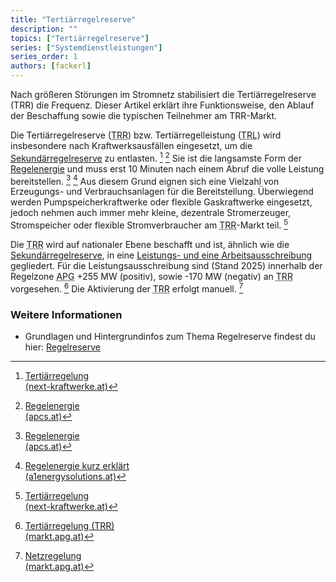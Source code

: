 ```yaml
---
title: "Tertiärregelreserve"
description: ""
topics: ["Tertiärregelreserve"]
series: ["Systemdienstleistungen"]
series_order: 1
authors: [fackerl]
---
```


Nach größeren Störungen im Stromnetz stabilisiert die Tertiärregelreserve (TRR) die Frequenz. Dieser Artikel erklärt ihre Funktionsweise, den Ablauf der Beschaffung sowie die typischen Teilnehmer am TRR-Markt.

<!--more-->

Die Tertiärregelreserve (<abbr title="Tertiärregelreserve">TRR</abbr>) bzw. Tertiärregelleistung (<abbr title="Tertiärregelleistung">TRL</abbr>) wird insbesondere nach Kraftwerksausfällen eingesetzt, um die [Sekundärregelreserve](/wissen/regelreserve/sekundärregelreserve/) zu entlasten. [^kraftwerke_tertiär] [^APCS] Sie ist die langsamste Form der [Regelenergie](/wissen/regelreserve/) und muss erst 10 Minuten nach einem Abruf die volle Leistung bereitstellen. [^APCS] [^A1] Aus diesem Grund eignen sich eine Vielzahl von Erzeugungs- und Verbrauchsanlagen für die Bereitstellung. Überwiegend werden Pumpspeicherkraftwerke oder flexible Gaskraftwerke eingesetzt, jedoch nehmen auch immer mehr kleine, dezentrale Stromerzeuger, Stromspeicher oder flexible Stromverbraucher am <abbr title="Tertiärregelreserve">TRR</abbr>-Markt teil. [^kraftwerke_tertiär]

<!-- Kraftwerke sagt 15 Minuten aber auch 10 Minuten im gleichen Artikel (https://www.next-kraftwerke.at/wissen/tertiaerregelung-trl), APG sagt 15 Minuten für SRR und TRR gemeinsam (https://markt.apg.at/netz/netzregelung/) -->

Die <abbr title="Tertiärregelreserve">TRR</abbr> wird auf nationaler Ebene beschafft und ist, ähnlich wie die [Sekundärregelreserve](/wissen/regelreserve/sekundärregelreserve/), in eine [Leistungs- und eine Arbeitsausschreibung](/wissen/regelreserve) gegliedert. Für die Leistungsausschreibung sind (Stand 2025) innerhalb der Regelzone <abbr title="Austrian Power Grid">APG</abbr> +255 MW (positiv), sowie -170 MW (negativ) an <abbr title="Tertiärregelreserve">TRR</abbr> vorgesehen. [^APG_tertiär] Die Aktivierung der <abbr title="Tertiärregelreserve">TRR</abbr> erfolgt manuell. [^APG]

### Weitere Informationen

- Grundlagen und Hintergrundinfos zum Thema Regelreserve findest du hier: [Regelreserve](/wissen/regelreserve/)

[^regelleistung.net]: [PICASSO & IGCC (aFRR Arbeitsmarkt)<br>(regelleistung.net)](https://www.regelleistung.net/de-de/Europ%C3%A4ische-Kooperationen/PICASSO-IGCC-aFRR-Arbeitsmarkt)
[^APG_picasso]: [PICASSO/IGCC<br>(apg.at)](https://markt.apg.at/netz/netzregelung/sekundaerregelung/picasso-igcc/)
[^kraftwerke.at]: [Regelenergie in Österreich<br>(next-kraftwerke.at)](https://www.next-kraftwerke.at/wissen/regelenergie)
[^kraftwerke_tertiär]: [Tertiärregelung<br>(next-kraftwerke.at)](https://www.next-kraftwerke.at/wissen/tertiaerregelung-trl)
[^A1]: [Regelenergie kurz erklärt<br>(a1energysolutions.at)](https://www.a1energysolutions.at/regelenergie-pool/)
[^econtrol]: [Marktbasierte Beschaffung Regelreserve<br>(e-control.at)](https://www.e-control.at/industrie/strom/strommarkt/marktbasierte-beschaffung-regelreserve#:~:text=In%20%C3%96sterreich%20erfolgt%20die%20vollst%C3%A4ndig,werden%20Erzeugern%20und%20Bilanzgruppen%20verrechnet)
[^APG]: [Netzregelung<br>(markt.apg.at)](https://markt.apg.at/netz/netzregelung/)
[^APG_tertiär]: [Tertiärregelung (TRR)<br>(markt.apg.at)](https://markt.apg.at/netz/netzregelung/tertiaerregelung/)
[^APCS]: [Regelenergie<br>(apcs.at)](https://www.apcs.at/de/regelenergie)
